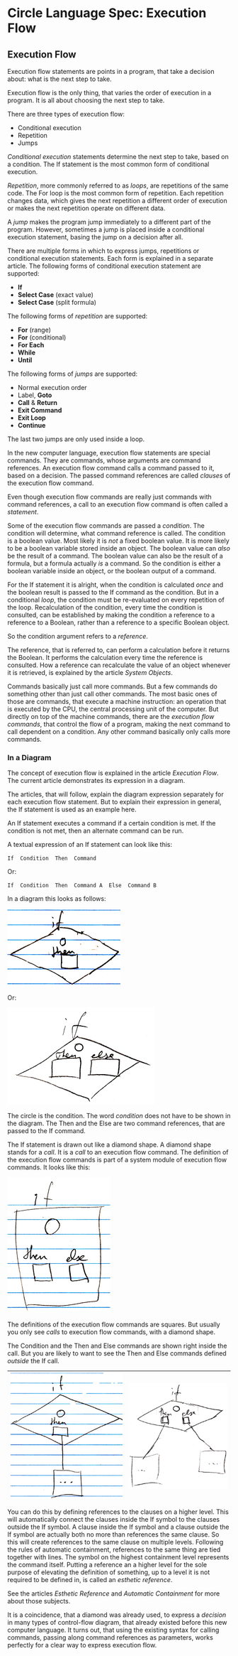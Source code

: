 ﻿Circle Language Spec: Execution Flow
====================================

Execution Flow
--------------

Execution flow statements are points in a program, that take a decision about: what is the next step to take.

Execution flow is the only thing, that varies the order of execution in a program. It is all about choosing the next step to take.

There are three types of execution flow:

- Conditional execution
- Repetition
- Jumps

*Conditional execution* statements determine the next step to take, based on a condition. The If statement is the most common form of conditional execution.

*Repetition*, more commonly referred to as *loops*, are repetitions of the same code. The For loop is the most common form of repetition. Each repetition changes data, which gives the next repetition a different order of execution or makes the next repetition operate on different data.

A *jump* makes the program jump immediately to a different part of the program. However, sometimes a jump is placed inside a conditional execution statement, basing the jump on a decision after all.

There are multiple forms in which to express jumps, repetitions or conditional execution statements. Each form is explained in a separate article. The following forms of conditional execution statement are supported:

- __If__
- __Select Case__ (exact value)
- __Select Case__ (split formula)

The following forms of *repetition* are supported:

- __For__ (range)
- __For__ (conditional)
- __For Each__
- __While__
- __Until__

The following forms of *jumps* are supported:

- Normal execution order
- Label, __Goto__
- __Call__ & __Return__
- __Exit Command__
- __Exit Loop__
- __Continue__

The last two jumps are only used inside a loop.

In the new computer language, execution flow statements are special commands. They are commands, whose arguments are command references. An execution flow command calls a command passed to it, based on a decision. The passed command references are called *clauses* of the execution flow command.

Even though execution flow commands are really just commands with command references, a call to an execution flow command is often called a *statement*.

Some of the execution flow commands are passed a *condition*. The condition will determine, what command reference is called. The condition is a boolean value. Most likely it is *not* a fixed boolean value. It is more likely to be a boolean variable stored inside an object. The boolean value can *also* be the result of a command. The boolean value can also be the result of a formula, but a formula actually *is* a command. So the condition is either a boolean variable inside an object, or the boolean output of a command.

For the If statement it is alright, when the condition is calculated *once* and the boolean result is passed to the If command as the condition. But in a conditional *loop*, the condition must be re-evaluated on every repetition of the loop. Recalculation of the condition, every time the condition is consulted, can be established by making the condition a reference to a reference to a Boolean, rather than a reference to a specific Boolean object.

So the condition argument refers to a *reference*.

The reference, that is referred to, can perform a calculation before it returns the Boolean. It performs the calculation every time the reference is consulted. How a reference can recalculate the value of an object whenever it is retrieved, is explained by the article *System Objects*.

Commands basically just call more commands. But a few commands do something other than just call other commands. The most basic ones of those are commands, that execute a machine instruction: an operation that is executed by the CPU, the central processing unit of the computer. But directly on top of the machine commands, there are the *execution flow commands*, that control the flow of a program, making the next command to call dependent on a condition. Any other command basically only calls more commands.

### In a Diagram

The concept of execution flow is explained in the article *Execution Flow*. The current article demonstrates its expression in a diagram.

The articles, that will follow, explain the diagram expression separately for each execution flow statement. But to explain their expression in general, the If statement is used as an example here.

An If statement executes a command if a certain condition is met. If the condition is not met, then an alternate command can be run.

A textual expression of an If statement can look like this:

    If  Condition  Then  Command

Or:

    If  Condition  Then  Command A  Else  Command B

In a diagram this looks as follows:

![](images/1.%20Introduction%20to%20Execution%20Flow.001.png)

Or:

![](images/1.%20Introduction%20to%20Execution%20Flow.002.png)

The circle is the condition. The word *condition* does not have to be shown in the diagram. The Then and the Else are two command references, that are passed to the If command.

The If statement is drawn out like a diamond shape. A diamond shape stands for a *call*. It is a *call* to an execution flow command. The definition of the execution flow commands is part of a system module of execution flow commands. It looks like this:

![](images/1.%20Introduction%20to%20Execution%20Flow.003.png)

The definitions of the execution flow commands are squares. But usually you only see *calls* to execution flow commands, with a diamond shape.

The Condition and the Then and Else commands are shown right inside the call. But you are likely to want to see the Then and Else commands defined *outside* the If call.

|![](images/1.%20Introduction%20to%20Execution%20Flow.004.png)|![](images/1.%20Introduction%20to%20Execution%20Flow.005.png)|
| :-: | :-: |

You can do this by defining references to the clauses on a higher level. This will automatically connect the clauses inside the If symbol to the clauses outside the If symbol. A clause inside the If symbol and a clause outside the If symbol are actually both no more than references the same clause. So this will create references to the same clause on multiple levels. Following the rules of automatic containment, references to the same thing are tied together with lines. The symbol on the highest containment level represents the command itself. Putting a reference an a higher level for the sole purpose of elevating the definition of something, up to a level it is not required to be defined in, is called an *esthetic reference*.

See the articles *Esthetic Reference* and *Automatic Containment* for more about those subjects.

It is a coincidence, that a diamond was already used, to express a *decision* in many types of control-flow diagram, that already existed before this new computer language. It turns out, that using the existing syntax for calling commands, passing along command references as parameters, works perfectly for a clear way to express execution flow.


